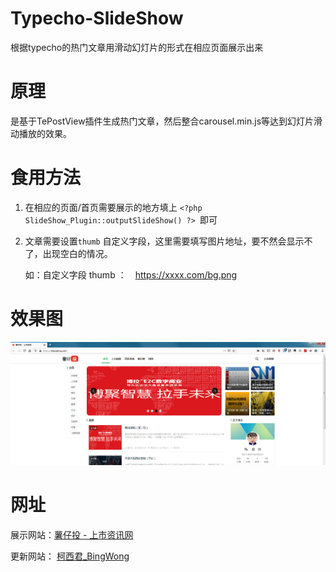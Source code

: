 # Typecho-SlideShow
根据typecho的热门文章用滑动幻灯片的形式在相应页面展示出来

# 原理
是基于TePostView插件生成热门文章，然后整合carousel.min.js等达到幻灯片滑动播放的效果。

# 食用方法
1. 在相应的页面/首页需要展示的地方填上 `<?php SlideShow_Plugin::outputSlideShow() ?> `即可

2. 文章需要设置`thumb` 自定义字段，这里需要填写图片地址，要不然会显示不了，出现空白的情况。

   如：自定义字段 thumb ：　https://xxxx.com/bg.png 

# 效果图
![](https://raw.githubusercontent.com/chinobing/Typecho-SlideShow/master/demo.png)

# 网址
展示网站：[薯仔投 - 上市资讯网](https://shuzaitou.com/)

更新网站： [柯西君_BingWong](https://bingwong.org/2019/10/31/Typecho-SlideShow.html)
